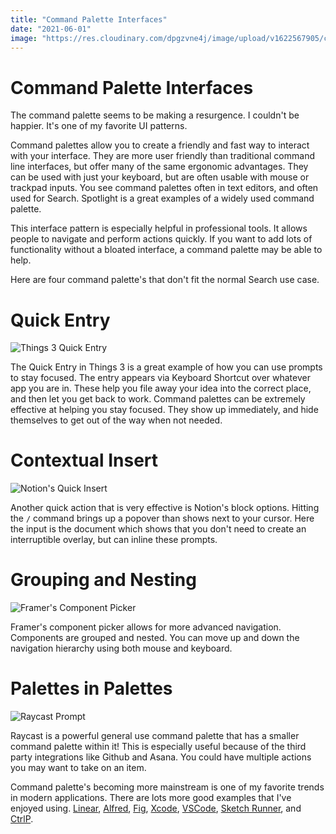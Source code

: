```yaml
---
title: "Command Palette Interfaces"
date: "2021-06-01"
image: "https://res.cloudinary.com/dpgzvne4j/image/upload/v1622567905/command-palette-og_ish9mr.png"
---
```


# Command Palette Interfaces

The command palette seems to be making a resurgence. I couldn't be happier. It's one of my favorite UI patterns.

Command palettes allow you to create a friendly and fast way to interact with your interface. They are more user friendly than traditional command line interfaces, but offer many of the same ergonomic advantages. They can be used with just your keyboard, but are often usable with mouse or trackpad inputs. You see command palettes often in text editors, and often used for Search. Spotlight is a great examples of a widely used command palette.

This interface pattern is especially helpful in professional tools. It allows people to navigate and perform actions quickly. If you want to add lots of functionality without a bloated interface, a command palette may be able to help.

Here are four command palette's that don't fit the normal Search use case.

# Quick Entry

![Things 3 Quick Entry](/images/command-palette-1.png)

The Quick Entry in Things 3 is a great example of how you can use prompts to stay focused. The entry appears via Keyboard Shortcut over whatever app you are in. These help you file away your idea into the correct place, and then let you get back to work. Command palettes can be extremely effective at helping you stay focused. They show up immediately, and hide themselves to get out of the way when not needed.

# Contextual Insert

![Notion's Quick Insert](/images/command-palette-2.png)

Another quick action that is very effective is Notion's block options. Hitting the `/` command brings up a popover than shows next to your cursor. Here the input is the document which shows that you don't need to create an interruptible overlay, but can inline these prompts.

# Grouping and Nesting

![Framer's Component Picker](/images/command-palette-3.png)

Framer's component picker allows for more advanced navigation. Components are grouped and nested. You can move up and down the navigation hierarchy using both mouse and keyboard.

# Palettes in Palettes

![Raycast Prompt](/images/command-palette-4.png)

Raycast is a powerful general use command palette that has a smaller command palette within it! This is especially useful because of the third party integrations like Github and Asana. You could have multiple actions you may want to take on an item.

Command palette's becoming more mainstream is one of my favorite trends in modern applications. There are lots more good examples that I've enjoyed using. [Linear](https://linear.app), [Alfred](https://www.alfredapp.com), [Fig](https://fig.io/), [Xcode](https://developer.apple.com/xcode/), [VSCode](https://code.visualstudio.com/), [Sketch Runner](https://sketchrunner.com/), and [CtrlP](https://github.com/ctrlpvim/ctrlp.vim).
